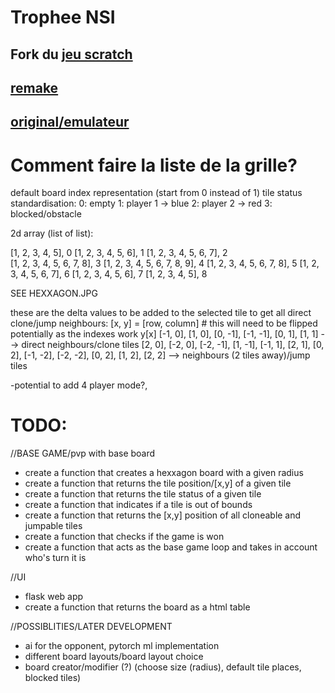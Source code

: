 # Trophee NSI
## Fork du [jeu scratch](https://scratch.mit.edu/projects/318837312/)
## [remake](hexxagon.com)
## [original/emulateur](https://www.retrogames.cz/play_710-DOS.php?language=EN)


# Comment faire la liste de la grille?

default board index representation (start from 0 instead of 1)
tile status standardisation:
0: empty
1: player 1 -> blue
2: player 2 -> red
3: blocked/obstacle

2d array (list of list):

[1, 2, 3, 4, 5],                0
[1, 2, 3, 4, 5, 6],             1
[1, 2, 3, 4, 5, 6, 7],          2	
[1, 2, 3, 4, 5, 6, 7, 8],       3
[1, 2, 3, 4, 5, 6, 7, 8, 9],    4
[1, 2, 3, 4, 5, 6, 7, 8],       5
[1, 2, 3, 4, 5, 6, 7],          6
[1, 2, 3, 4, 5, 6],             7
[1, 2, 3, 4, 5],                8

SEE HEXXAGON.JPG

these are the delta values to be added to the selected tile to get all direct clone/jump neighbours:
[x, y] = [row, column] # this will need to be flipped potentially as the indexes work y[x]
[-1, 0], [1, 0], [0, -1], [-1, -1], [0, 1], [1, 1] --> direct neighbours/clone tiles
[2, 0], [-2, 0], [-2, -1], [1, -1], [-1, 1], [2, 1], [0, 2], [-1, -2], [-2, -2], [0, 2], [1, 2], [2, 2] --> neighbours (2 tiles away)/jump tiles





-potential to add 4 player mode?, 

# TODO:

//BASE GAME/pvp with base board
- create a function that creates a hexxagon board with a given radius
- create a function that returns the tile position/[x,y] of a given tile
- create a function that returns the tile status of a given tile
- create a function that indicates if a tile is out of bounds
- create a function that returns the [x,y] position of all cloneable and jumpable tiles
- create a function that checks if the game is won
- create a function that acts as the base game loop and takes in account who's turn it is

//UI
- flask web app
- create a function that returns the board as a html table


//POSSIBLITIES/LATER DEVELOPMENT
- ai for the opponent, pytorch ml implementation
- different board layouts/board layout choice
- board creator/modifier (?) (choose size (radius), default tile places, blocked tiles)
